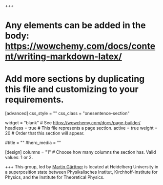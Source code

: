 +++
# Any elements can be added in the body: https://wowchemy.com/docs/content/writing-markdown-latex/
# Add more sections by duplicating this file and customizing to your requirements.

[advanced]
  css_style = ""
  css_class = "onesentence-section"

widget = "blank"  # See https://wowchemy.com/docs/page-builder/
headless = true  # This file represents a page section.
active = true
weight = 20  # Order that this section will appear.

#title = ""
#hero_media = ""

[design]
  columns = "1" # Choose how many columns the section has. Valid values: 1 or 2.

+++
This group, led by <a href="/author/martin-garttner">Martin Gärttner</a> is located at Heidelberg University in a superposition state between Physikalisches Institut, Kirchhoff-Institute for Physics, and the Institute for Theoretical Physics.

